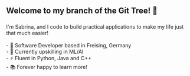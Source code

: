 <h2 align="left">Welcome to my branch of the Git Tree! 👋</h2>

###

<p align="left">I'm Sabrina, and I code to build practical applications to make my life just that much easier!<br><br>- 🔭 Software Developer based in Freising, Germany<br>- 🧮 Currently upskilling in ML/AI<br>- ⚡ Fluent in Python, Java and C++<br>- 📚 Forever happy to learn more!</p>

###
